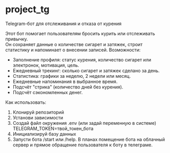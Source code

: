 # project_tg
Telegram-бот для отслеживания и отказа от курения

Этот бот помогает пользователям бросить курить или отслеживать привычку.  
Он сохраняет данные о количестве сигарет и затяжек, строит статистику и напоминает о внесении записей.
Возможности:
- Заполнение профиля: статус курения, количество сигарет или электронок, мотивация, цель.  
- Ежедневный трекинг: сколько сигарет и затяжек сделано за день.  
- Статистика: графики за неделю, 2 недели или месяц.  
- Ежедневные напоминания в выбранное время.  
- Подсчёт "стрика" (количество дней без курения).  
- Подсчёт сэкономленных денег.  

Как использовать:
1. Клонируй репозиторий
2. Установи зависимости
3. Создай файл окружения .env (или задай переменную в системе)
TELEGRAM_TOKEN=твой_токен_бота
4. Инициализируй базу данных
5. Запусти бота /start или /help.
В планах помещение бота на облачный сервер и прямое обращение пользователя к боту в телеграме.

